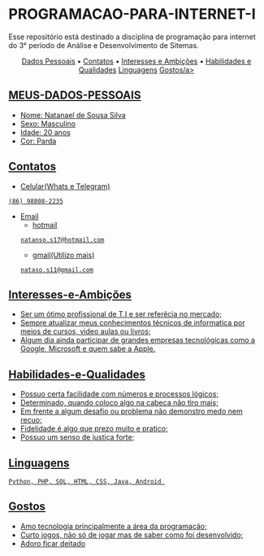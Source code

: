 # PROGRAMACAO-PARA-INTERNET-I

Esse repositório está destinado a disciplina de programação para internet do 3° período de Análise e Desenvolvimento de Sitemas.
<p align="center">
    <a href="#meus-dados-pessoais">Dados Pessoais</a> &bull;
    <a href="#contatos">Contatos</a> &bull;
    <a href="#interesses-e-ambições">Interesses e Ambições</a> &bull;
    <a href="#habilidades e qualidades">Habilidades e Qualidades</a>
    <a href="#linguagens">Linguagens</a>
    <a href="#gostos">Gostos/a>
</p>

## MEUS-DADOS-PESSOAIS 
- Nome: Natanael de Sousa Silva
- Sexo: Masculino
- Idade: 20 anos
- Cor: Parda

## Contatos
- Celular(Whats e Telegram)
```
(86) 98808-2235
```
- Email
    - hotmail
    ```
    natanso.s17@hotmail.com
    ```
    - gmail(Utilizo mais)
    ```
    nataso.s11@gmail.com
    ```
    
## Interesses-e-Ambições
- Ser um ótimo profissional de T.I e ser referêcia no mercado;
- Sempre atualizar meus conhecimentos técnicos de informatica por meios de cursos, video aulas ou livros;
- Algum dia ainda participar de grandes empresas tecnológicas como a Google, Microsoft e quem sabe a Apple.

## Habilidades-e-Qualidades
- Possuo certa facilidade com números e processos lógicos;
- Determinado, quando coloco algo na cabeça não tiro mais;
- Em frente a algum desafio ou problema não demonstro medo nem recuo;
- Fidelidade é algo que prezo muito e pratico;
- Possuo um senso de justiça forte;

## Linguagens 
```
Python, PHP, SQL, HTML, CSS, Java, Android 
```
## Gostos
- Amo tecnologia principalmente a área da programação;
- Curto jogos, não só de jogar mas de saber como foi desenvolvido;
- Adoro ficar deitado 


